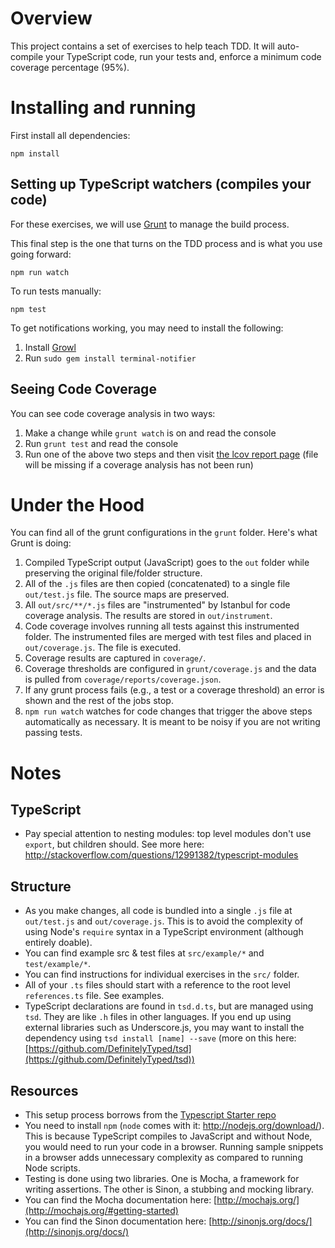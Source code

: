 # Overview

This project contains a set of exercises to help teach TDD. It will auto-compile your TypeScript code, run your tests and, enforce a
minimum code coverage percentage (95%).

# Installing and running

First install all dependencies:

    npm install

## Setting up TypeScript watchers (compiles your code)

For these exercises, we will use [Grunt](http://gruntjs.com/) to manage the build process.

This final step is the one that turns on the TDD process and is what you use going forward:

    npm run watch

To run tests manually:

    npm test

To get notifications working, you may need to install the following:

1. Install [Growl](http://growl.info/downloads#growlnotify)
2. Run `sudo gem install terminal-notifier`

## Seeing Code Coverage

You can see code coverage analysis in two ways:

1. Make a change while `grunt watch` is on and read the console
2. Run `grunt test` and read the console
3. Run one of the above two steps and then visit [the lcov report page](coverage/reports/lcov-report/index.html) (file will be missing if a coverage analysis has not been run)

# Under the Hood

You can find all of the grunt configurations in the `grunt` folder. Here's what Grunt is doing:

1. Compiled TypeScript output (JavaScript) goes to the `out` folder while preserving the original file/folder structure.
2. All of the `.js` files are then copied (concatenated) to a single file `out/test.js` file. The source maps are preserved.
3. All `out/src/**/*.js` files are "instrumented" by Istanbul for code coverage analysis. The results are stored in `out/instrument`.
4. Code coverage involves running all tests against this instrumented folder. The instrumented files are merged with test files and placed in `out/coverage.js`. The file is executed.
5. Coverage results are captured in `coverage/`.
6. Coverage thresholds are configured in `grunt/coverage.js` and the data is pulled from `coverage/reports/coverage.json`.
7. If any grunt process fails (e.g., a test or a coverage threshold) an error is shown and the rest of the jobs stop.
8. `npm run watch` watches for code changes that trigger the above steps automatically as necessary. It is meant to be noisy if you are not writing passing tests.

# Notes

## TypeScript

* Pay special attention to nesting modules: top level modules don't use `export`, but children should. See more here: http://stackoverflow.com/questions/12991382/typescript-modules


## Structure

* As you make changes, all code is bundled into a single `.js` file at `out/test.js` and `out/coverage.js`. This is to avoid the complexity of
using Node's `require` syntax in a TypeScript environment (although entirely doable).
* You can find example src & test files at `src/example/*` and `test/example/*`.
* You can find instructions for individual exercises in the `src/` folder.
* All of your `.ts` files should start with a reference to the root level `references.ts` file. See examples.
* TypeScript declarations are found in `tsd.d.ts`, but are managed using `tsd`. They are like `.h` files in other
languages. If you end up using external libraries such as Underscore.js, you may want to install the dependency
using `tsd install [name] --save` (more on this here: [https://github.com/DefinitelyTyped/tsd](https://github.com/DefinitelyTyped/tsd))

## Resources

* This setup process borrows from the [Typescript Starter repo](https://github.com/michikono/typescript-starter)
* You need to install `npm` (`node` comes with it: http://nodejs.org/download/). This is because TypeScript
compiles to JavaScript and without Node, you would need to run your code in a browser. Running sample snippets in a browser
adds unnecessary complexity as compared to running Node scripts.
* Testing is done using two libraries. One is Mocha, a framework for writing assertions. The other is Sinon, a stubbing and mocking library.
* You can find the Mocha documentation here: [http://mochajs.org/](http://mochajs.org/#getting-started)
* You can find the Sinon documentation here: [http://sinonjs.org/docs/](http://sinonjs.org/docs/)
